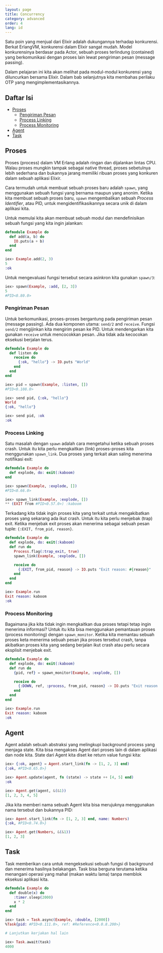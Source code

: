 ```yaml
---
layout: page
title: Concurrency
category: advanced
order: 4
lang: id
---
```


Satu poin yang menjual dari Elixir adalah dukungannya terhadap konkurensi. Berkat ErlangVM, konkurensi dalam Elixir sangat mudah.  Model konkurensinya berdasar pada Actor, sebuah proses terlindung (contained) yang berkomunikasi dengan proses lain lewat pengiriman pesan (message passing). 

Dalam pelajaran ini kita akan melihat pada modul-modul konkurensi yang diluncurkan bersama Elixir.  Dalam bab selanjutnya kita membahas perilaku OTP yang mengimplementasikannya.

## Daftar Isi

- [Proses](#proses)
  - [Pengiriman Pesan](#pengiriman-pesan)
  - [Process Linking](#process-linking)
  - [Process Monitoring](#process-monitoring)
- [Agent](#agent)
- [Task](#task)

## Proses

Proses (process) dalam VM Erlang adalah ringan dan dijalankan lintas CPU.  Walau proses mungkin tampak sebagai native thread, proses sebetulnya lebih sederhana dan bukannya jarang memiliki ribuan proses yang konkuren dalam sebuah aplikasi Elixir.

Cara termudah untuk membuat sebuah proses baru adalah `spawn`, yang menggunakan sebuah fungsi yang bernama maupun yang anonim.  Ketika kita membuat sebuah proses baru, `spawn` mengembalikan sebuah _Process Identifier_, atau PID, untuk mengidentifikasikannya secara unik di dalam aplikasi kita.

Untuk memulai kita akan membuat sebuah modul dan mendefinisikan sebuah fungsi yang kita ingin jalankan:

```elixir
defmodule Example do
  def add(a, b) do
    IO.puts(a + b)
  end
end

iex> Example.add(2, 3)
5
:ok
```

Untuk mengevaluasi fungsi tersebut secara asinkron kita gunakan `spawn/3`:

```elixir
iex> spawn(Example, :add, [2, 3])
5
#PID<0.80.0>
```

### Pengiriman Pesan

Untuk berkomunikasi, proses-proses bergantung pada pengiriman pesan (message passing).  Ada dua komponen utama: `send/2` and `receive`.  Fungsi `send/2` mengijinkan kita mengirim pesan ke PID.  Untuk mendengarkan kita gunakan `receive` untuk mencocokkan pesan.  Jika tidak ada kecocokan eksekusi berjalan terus.

```elixir
defmodule Example do
  def listen do
    receive do
      {:ok, "hello"} -> IO.puts "World"
    end
  end
end

iex> pid = spawn(Example, :listen, [])
#PID<0.108.0>

iex> send pid, {:ok, "hello"}
World
{:ok, "hello"}

iex> send pid, :ok
:ok
```

### Process Linking

Satu masalah dengan `spawn` adalah cara mengetahui ketika sebuah proses crash.  Untuk itu kita perlu mengkaitkan (link) proses-proses kita menggunakan `spawn_link`.  Dua proses yang terkait akan saling menerima notifikasi exit:

```elixir
defmodule Example do
  def explode, do: exit(:kaboom)
end

iex> spawn(Example, :explode, [])
#PID<0.66.0>

iex> spawn_link(Example, :explode, [])
** (EXIT from #PID<0.57.0>) :kaboom
```

Terkadang kita tidak ingin proses kita yang terkait untuk mengakibatkan proses yang sekarang ada ikut crash.  Untuk itu kita perlu menjebak (trap) exit.  Ketika menjebak exit proses akan menerima sebagai sebuah pesan tuple: `{:EXIT, from_pid, reason}`.

```elixir
defmodule Example do
  def explode, do: exit(:kaboom)
  def run do
    Process.flag(:trap_exit, true)
    spawn_link(Example, :explode, [])

    receive do
      {:EXIT, from_pid, reason} -> IO.puts "Exit reason: #{reason}"
    end
  end
end

iex> Example.run
Exit reason: kaboom
:ok
```

### Process Monitoring

Bagaimana jika kita tidak ingin mengkaitkan dua proses tetapi tetap ingin menerima informasi? Untuk itu kita bisa menggunakan pemantauan proses (process monitoring) dengan `spawn_monitor`. Ketika kita memantau sebuah proses keta menerima sebuah pesan jika proses tersebut crash, tanpa akibatkan proses kita yang sedang berjalan ikut crash atau perlu secara eksplisit menjebak exit.

```elixir
defmodule Example do
  def explode, do: exit(:kaboom)
  def run do
    {pid, ref} = spawn_monitor(Example, :explode, [])

    receive do
      {:DOWN, ref, :process, from_pid, reason} -> IO.puts "Exit reason: #{reason}"
    end
  end
end

iex> Example.run
Exit reason: kaboom
:ok
```

## Agent

Agent adalah sebuah abstraksi yang melingkupi background process yang menjaga state.  Kita bisa mengakses Agent dari proses lain di dalam aplikasi dan node kita.  State dari Agent kita diset ke return value fungsi kita:

```elixir
iex> {:ok, agent} = Agent.start_link(fn -> [1, 2, 3] end)
{:ok, #PID<0.65.0>}

iex> Agent.update(agent, fn (state) -> state ++ [4, 5] end)
:ok

iex> Agent.get(agent, &(&1))
[1, 2, 3, 4, 5]
```

Jika kita memberi nama sebuah Agent kita bisa merujuknya menggunakan nama tersebut dan bukannya PID:

```elixir
iex> Agent.start_link(fn -> [1, 2, 3] end, name: Numbers)
{:ok, #PID<0.74.0>}

iex> Agent.get(Numbers, &(&1))
[1, 2, 3]
```

## Task

Task memberikan cara untuk mengeksekusi sebuah fungsi di background dan menerima hasilnya belakangan.  Task bisa berguna terutama ketika menangani operasi yang mahal (makan waktu lama) tanpa memblok eksekusi aplikasi kita.

```elixir
defmodule Example do
  def double(x) do
    :timer.sleep(2000)
    x * 2
  end
end

iex> task = Task.async(Example, :double, [2000])
%Task{pid: #PID<0.111.0>, ref: #Reference<0.0.8.200>}

# Lanjutkan kerjakan hal lain

iex> Task.await(task)
4000
```
